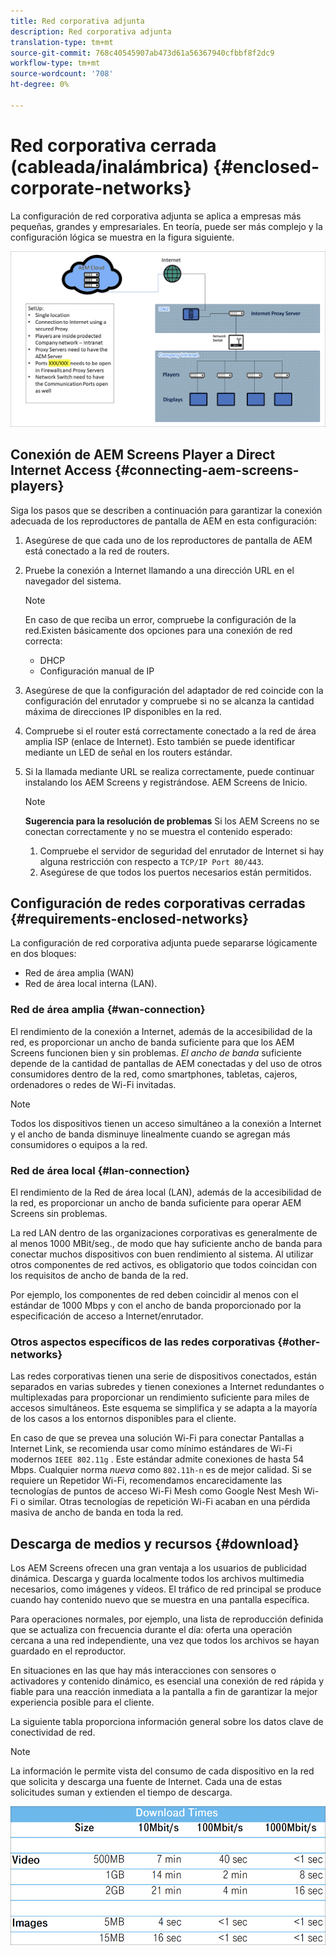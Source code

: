 ```yaml
---
title: Red corporativa adjunta
description: Red corporativa adjunta
translation-type: tm+mt
source-git-commit: 768c40545907ab473d61a56367940cfbbf8f2dc9
workflow-type: tm+mt
source-wordcount: '708'
ht-degree: 0%

---
```



# Red corporativa cerrada (cableada/inalámbrica) {#enclosed-corporate-networks}

La configuración de red corporativa adjunta se aplica a empresas más pequeñas, grandes y empresariales. En teoría, puede ser más complejo y la configuración lógica se muestra en la figura siguiente.

![](/help/using/assets/enclosed-network-1.png)


## Conexión de AEM Screens Player a Direct Internet Access {#connecting-aem-screens-players}

Siga los pasos que se describen a continuación para garantizar la conexión adecuada de los reproductores de pantalla de AEM en esta configuración:

1. Asegúrese de que cada uno de los reproductores de pantalla de AEM está conectado a la red de routers.
1. Pruebe la conexión a Internet llamando a una dirección URL en el navegador del sistema.

   >[!NOTE]
   >En caso de que reciba un error, compruebe la configuración de la red.Existen básicamente dos opciones para una conexión de red correcta:
   >* DHCP
   >* Configuración manual de IP


1. Asegúrese de que la configuración del adaptador de red coincide con la configuración del enrutador y compruebe si no se alcanza la cantidad máxima de direcciones IP disponibles en la red.

1. Compruebe si el router está correctamente conectado a la red de área amplia ISP (enlace de Internet). Esto también se puede identificar mediante un LED de señal en los routers estándar.
1. Si la llamada mediante URL se realiza correctamente, puede continuar instalando los AEM Screens y registrándose. AEM Screens de Inicio.

   >[!NOTE]
   >**Sugerencia para la resolución de problemas**
   >Si los AEM Screens no se conectan correctamente y no se muestra el contenido esperado:
   >
   >1. Compruebe el servidor de seguridad del enrutador de Internet si hay alguna restricción con respecto a `TCP/IP Port 80/443`.
   >1. Asegúrese de que todos los puertos necesarios están permitidos.


## Configuración de redes corporativas cerradas {#requirements-enclosed-networks}

La configuración de red corporativa adjunta puede separarse lógicamente en dos bloques:

* Red de área amplia (WAN)
* Red de área local interna (LAN).

### Red de área amplia {#wan-connection}

El rendimiento de la conexión a Internet, además de la accesibilidad de la red, es proporcionar un ancho de banda suficiente para que los AEM Screens funcionen bien y sin problemas.
*El ancho de banda* suficiente depende de la cantidad de pantallas de AEM conectadas y del uso de otros consumidores dentro de la red, como smartphones, tabletas, cajeros, ordenadores o redes de Wi-Fi invitadas.

>[!NOTE]
>Todos los dispositivos tienen un acceso simultáneo a la conexión a Internet y el ancho de banda disminuye linealmente cuando se agregan más consumidores o equipos a la red.

### Red de área local {#lan-connection}

El rendimiento de la Red de área local (LAN), además de la accesibilidad de la red, es proporcionar un ancho de banda suficiente para operar AEM Screens sin problemas.

La red LAN dentro de las organizaciones corporativas es generalmente de al menos 1000 MBit/seg., de modo que hay suficiente ancho de banda para conectar muchos dispositivos con buen rendimiento al sistema. Al utilizar otros componentes de red activos, es obligatorio que todos coincidan con los requisitos de ancho de banda de la red.

Por ejemplo, los componentes de red deben coincidir al menos con el estándar de 1000 Mbps y con el ancho de banda proporcionado por la especificación de acceso a Internet/enrutador.

### Otros aspectos específicos de las redes corporativas {#other-networks}

Las redes corporativas tienen una serie de dispositivos conectados, están separados en varias subredes y tienen conexiones a Internet redundantes o multiplexadas para proporcionar un rendimiento suficiente para miles de accesos simultáneos.
Este esquema se simplifica y se adapta a la mayoría de los casos a los entornos disponibles para el cliente.

En caso de que se prevea una solución Wi-Fi para conectar Pantallas a Internet Link, se recomienda usar como mínimo estándares de Wi-Fi modernos `IEEE 802.11g` . Este estándar admite conexiones de hasta 54 Mbps. Cualquier norma *nueva* como `802.11h-n` es de mejor calidad. Si se requiere un Repetidor Wi-Fi, recomendamos encarecidamente las tecnologías de puntos de acceso Wi-Fi Mesh como Google Nest Mesh Wi-Fi o similar.
Otras tecnologías de repetición Wi-Fi acaban en una pérdida masiva de ancho de banda en toda la red.

## Descarga de medios y recursos {#download}

Los AEM Screens ofrecen una gran ventaja a los usuarios de publicidad dinámica. Descarga y guarda localmente todos los archivos multimedia necesarios, como imágenes y vídeos. El tráfico de red principal se produce cuando hay contenido nuevo que se muestra en una pantalla específica.

Para operaciones normales, por ejemplo, una lista de reproducción definida que se actualiza con frecuencia durante el día: oferta una operación cercana a una red independiente, una vez que todos los archivos se hayan guardado en el reproductor.

En situaciones en las que hay más interacciones con sensores o activadores y contenido dinámico, es esencial una conexión de red rápida y fiable para una reacción inmediata a la pantalla a fin de garantizar la mejor experiencia posible para el cliente.

La siguiente tabla proporciona información general sobre los datos clave de conectividad de red.

>[!NOTE]
>La información le permite vista del consumo de cada dispositivo en la red que solicita y descarga una fuente de Internet. Cada una de estas solicitudes suman y extienden el tiempo de descarga.

![](/help/using/assets/enclosed-network-download.png)